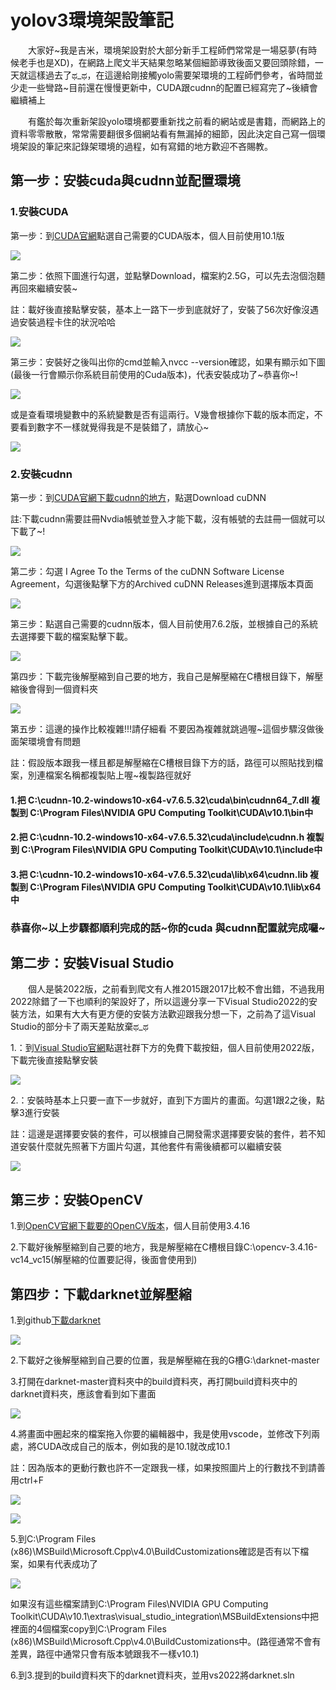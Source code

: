 <h1>yolov3環境架設筆記</h1>
<p>
<p>&emsp;&emsp;大家好~我是吉米，環境架設對於大部分新手工程師們常常是一場惡夢(有時候老手也是XD)，在網路上爬文半天結果忽略某個細節導致後面又要回頭除錯，一天就這樣過去了ಥ_ಥ，在這邊給剛接觸yolo需要架環境的工程師們參考，省時間並少走一些彎路~目前還在慢慢更新中，CUDA跟cudnn的配置已經寫完了~後續會繼續補上</p>
<p>&emsp;&emsp;有鑑於每次重新架設yolo環境都要重新找之前看的網站或是書籍，而網路上的資料零零散散，常常需要翻很多個網站看有無漏掉的細節，因此決定自己寫一個環境架設的筆記來記錄架環境的過程，如有寫錯的地方歡迎不吝賜教。
<p>
<h2>第一步：安裝cuda與cudnn並配置環境</h2>
<p>
<p><h3>1.安裝CUDA</h3></p>
<p>第一步：到<a href="https://developer.nvidia.com/cuda-toolkit-archive">CUDA官網</a>點選自己需要的CUDA版本，個人目前使用10.1版</p>
<img src="https://github.com/lhmjimmy/Yolov3-/blob/master/cuda_v.PNG">
<p>第二步：依照下圖進行勾選，並點擊Download，檔案約2.5G，可以先去泡個泡麵再回來繼續安裝~</p>
<p>註：載好後直接點擊安裝，基本上一路下一步到底就好了，安裝了56次好像沒遇過安裝過程卡住的狀況哈哈</p>
<p><img src="https://github.com/lhmjimmy/Yolov3-/blob/master/cuda_install.PNG"></p>
<p>第三步：安裝好之後叫出你的cmd並輸入nvcc --version確認，如果有顯示如下圖(最後一行會顯示你系統目前使用的Cuda版本)，代表安裝成功了~恭喜你~!</p>
<p><img src="https://github.com/lhmjimmy/Yolov3-/blob/master/cuda_checkv.PNG"></p>
<p>或是查看環境變數中的系統變數是否有這兩行。V幾會根據你下載的版本而定，不要看到數字不一樣就覺得我是不是裝錯了，請放心~</p>
<p><img src="https://github.com/lhmjimmy/Yolov3-/blob/master/cuda_env.PNG"></p>


<p><h3>2.安裝cudnn</h3></p>
<p>第一步：到<a href="https://developer.nvidia.com/cudnn">CUDA官網下載cudnn的地方</a>，點選Download cuDNN</p>
<p>註:下載cudnn需要註冊Nvdia帳號並登入才能下載，沒有帳號的去註冊一個就可以下載了~!</p>
<img src="https://github.com/lhmjimmy/Yolov3-/blob/master/Download%20cuDNN.PNG">
<p>第二步：勾選 I Agree To the Terms of the cuDNN Software License Agreement，勾選後點擊下方的Archived cuDNN Releases進到選擇版本頁面</p>
<img src="https://github.com/lhmjimmy/Yolov3-/blob/master/cudnn_releases.PNG">
<p>第三步：點選自己需要的cudnn版本，個人目前使用7.6.2版，並根據自己的系統去選擇要下載的檔案點擊下載。</p>
<img src="https://github.com/lhmjimmy/Yolov3-/blob/master/cudnn_version.PNG">
<p>第四步：下載完後解壓縮到自己要的地方，我自己是解壓縮在C槽根目錄下，解壓縮後會得到一個資料夾</p>
<p><img src="https://github.com/lhmjimmy/Yolov3-/blob/master/cudnn_unzip.PNG"></p>
<p>第五步：這邊的操作比較複雜!!!請仔細看 不要因為複雜就跳過喔~這個步驟沒做後面架環境會有問題</p>
<p>註：假設版本跟我一樣且都是解壓縮在C槽根目錄下方的話，路徑可以照貼找到檔案，別連檔案名稱都複製貼上喔~複製路徑就好</p>
<p><h4>1.把 C:\cudnn-10.2-windows10-x64-v7.6.5.32\cuda\bin\cudnn64_7.dll 複製到 C:\Program Files\NVIDIA GPU Computing Toolkit\CUDA\v10.1\bin中</h4></p>
<p><h4>2.把 C:\cudnn-10.2-windows10-x64-v7.6.5.32\cuda\include\cudnn.h 複製到 C:\Program Files\NVIDIA GPU Computing Toolkit\CUDA\v10.1\include中</h4></p>
<p><h4>3.把 C:\cudnn-10.2-windows10-x64-v7.6.5.32\cuda\lib\x64\cudnn.lib 複製到 C:\Program Files\NVIDIA GPU Computing Toolkit\CUDA\v10.1\lib\x64中</h4></p>
<p>
<p><h3>恭喜你~以上步驟都順利完成的話~你的cuda 與cudnn配置就完成囉~</h3></p>
<h2>第二步：安裝Visual Studio</h2>
<p>&emsp;&emsp;個人是裝2022版，之前看到爬文有人推2015跟2017比較不會出錯，不過我用2022除錯了一下也順利的架設好了，所以這邊分享一下Visual Studio2022的安裝方法，如果有大大有更方便的安裝方法歡迎跟我分想一下，之前為了這Visual Studio的部分卡了兩天差點放棄ಥ_ಥ</p>
<p>1.：到<a href="https://visualstudio.microsoft.com/zh-hant/downloads/">Visual Studio官網</a>點選社群下方的免費下載按鈕，個人目前使用2022版，下載完後直接點擊安裝</p>
<p><img src="https://github.com/lhmjimmy/Yolov3-/blob/master/VisualStudio_download.PNG"></p>
<p>2.：安裝時基本上只要一直下一步就好，直到下方圖片的畫面。勾選1跟2之後，點擊3進行安裝</p>
<p>註：這邊是選擇要安裝的套件，可以根據自己開發需求選擇要安裝的套件，若不知道安裝什麼就先照著下方圖片勾選，其他套件有需後續都可以繼續安裝</p>
<p><img src="https://github.com/lhmjimmy/Yolov3-/blob/master/VisualStudio_check.PNG"></p>
<h2>第三步：安裝OpenCV</h2>
<p>1.到<a href="https://opencv.org/releases/">OpenCV官網下載要的OpenCV版本</a>，個人目前使用3.4.16</p>
<p>2.下載好後解壓縮到自己要的地方，我是解壓縮在C槽根目錄C:\opencv-3.4.16-vc14_vc15(解壓縮的位置要記得，後面會使用到)</p>
<h2>第四步：下載darknet並解壓縮</h2>
<p>1.到github<a href="https://github.com/AlexeyAB/darknet">下載darknet</a></p>
<p><img src="https://github.com/lhmjimmy/Yolov3-/blob/master/darknet_download.PNG"></p>
<p>2.下載好之後解壓縮到自己要的位置，我是解壓縮在我的G槽G:\darknet-master</p>
<p>3.打開在darknet-master資料夾中的build資料夾，再打開build資料夾中的darknet資料夾，應該會看到如下畫面</p>
<p><img src="https://github.com/lhmjimmy/Yolov3-/blob/master/darknet_cudav.PNG"></p>
<p>4.將畫面中圈起來的檔案拖入你要的編輯器中，我是使用vscode，並修改下列兩處，將CUDA改成自己的版本，例如我的是10.1就改成10.1</p>
<p>註：因為版本的更動行數也許不一定跟我一樣，如果按照圖片上的行數找不到請善用ctrl+F</p>
<p><img src="https://github.com/lhmjimmy/Yolov3-/blob/master/darknet_version1.PNG"></p>
<p><img src="https://github.com/lhmjimmy/Yolov3-/blob/master/darknet_version2.PNG"></p>
<p>5.到C:\Program Files (x86)\MSBuild\Microsoft.Cpp\v4.0\BuildCustomizations確認是否有以下檔案，如果有代表成功了</p>
<p><img src="https://github.com/lhmjimmy/Yolov3-/blob/master/darknet_filecheck.PNG"></p>
如果沒有這些檔案請到C:\Program Files\NVIDIA GPU Computing Toolkit\CUDA\v10.1\extras\visual_studio_integration\MSBuildExtensions中把裡面的4個檔案copy到C:\Program Files (x86)\MSBuild\Microsoft.Cpp\v4.0\BuildCustomizations中。(路徑通常不會有差異，路徑中通常只會有版本號跟我不一樣v10.1)
<p>6.到3.提到的build資料夾下的darknet資料夾，並用vs2022將darknet.sln</p>
